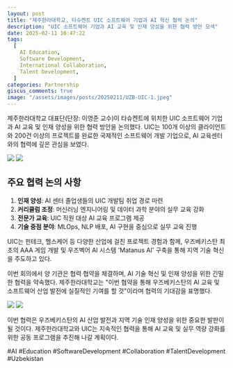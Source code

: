 ```yaml
---
layout: post
title: "제주한라대학교, 타슈켄트 UIC 소프트웨어 기업과 AI 혁신 협력 논의"
description: "UIC 소프트웨어 기업과 AI 교육 및 인재 양성을 위한 협력 방안 모색"
date: 2025-02-11 16:47:22
tags:
  [
    AI Education,
    Software Development,
    International Collaboration,
    Talent Development,
  ]
categories: Partnership
giscus_comments: true
image: "/assets/images/posts/20250211/UZB-UIC-1.jpeg"
---
```


제주한라대학교 대표단(단장: 이영준 교수)이 타슈켄트에 위치한 UIC 소프트웨어 기업과 AI 교육 및 인재 양성을 위한 협력 방안을 논의했다. UIC는 100개 이상의 클라이언트와 200건 이상의 프로젝트를 완료한 국제적인 소프트웨어 개발 기업으로, AI 교육센터와의 협력에 깊은 관심을 보였다.

<div class="gallery-box">
  <div class="gallery">
    <img src="/assets/images/posts/20250211/UZB-UIC-2.jpeg" loading="lazy">
    <img src="/assets/images/posts/20250211/UZB-UIC-3.jpeg" loading="lazy">
  </div>
</div>

## 주요 협력 논의 사항

1. **인재 양성**: AI 센터 졸업생들의 UIC 개발팀 취업 경로 마련
2. **커리큘럼 조정**: 머신러닝 엔지니어링 및 데이터 과학 분야의 실무 교육 강화
3. **전문가 교육**: UIC 직원 대상 AI 교육 프로그램 제공
4. **기술 중점 분야**: MLOps, NLP 배포, AI 구현을 중심으로 실무 교육 진행

UIC는 핀테크, 헬스케어 등 다양한 산업에 걸친 프로젝트 경험과 함께, 우즈베키스탄 최초의 AAA 게임 개발 및 우즈벡어 AI 시스템 'Matanus AI' 구축을 통해 지역 기술 혁신을 주도하고 있다.

이번 회의에서 양 기관은 협력 협약을 체결하며, AI 기술 혁신 및 인재 양성을 위한 긴밀한 협력을 약속했다. 제주한라대학교는 "이번 협약을 통해 우즈베키스탄의 AI 교육 및 소프트웨어 산업 발전에 실질적인 기여를 할 것"이라며 협력의 기대감을 표명했다.

<div class="gallery-box">
  <div class="gallery">
    <img src="/assets/images/posts/20250211/UZB-UIC-4.jpeg" loading="lazy">
    <img src="/assets/images/posts/20250211/UZB-UIC-5.jpeg" loading="lazy">
  </div>
</div>

이번 협력은 우즈베키스탄의 AI 산업 발전과 지역 기술 인재 양성을 위한 중요한 발판이 될 것이다. 제주한라대학교와 UIC는 지속적인 협력을 통해 AI 교육 및 실무 역량 강화를 위한 공동 프로그램을 추진해 나갈 계획이다.

#AI #Education #SoftwareDevelopment #Collaboration #TalentDevelopment #Uzbekistan
